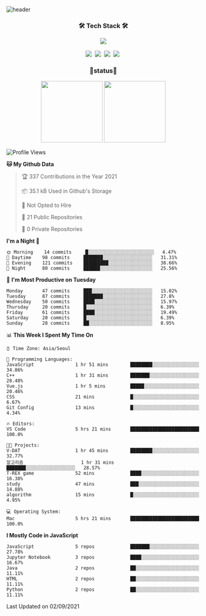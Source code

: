 
![header](https://capsule-render.vercel.app/api?type=soft&color=auto&height=150&section=header&text=TaehyungNoh&fontSize=70&animation=twinkling)

<h3 align="center">🛠 Tech Stack 🛠</h3>

<p align="center">
  <img align="center" src="https://img.shields.io/github/followers/dalchong2?style=for-the-badge&logo=appveyor"/></a>
  <br><br>
  <img src="https://img.shields.io/badge/Python-3766AB?style=flat-square&logo=Python&logoColor=white"/></a>&nbsp  
  <img src="https://img.shields.io/badge/Javascript-ffb13b?style=flat-square&logo=javascript&logoColor=white"/></a>&nbsp 
  <img src="https://img.shields.io/badge/css-1572B6?style=flat-square&logo=css3&logoColor=white"/></a>&nbsp  
  <img src="https://img.shields.io/badge/Mysql-E6B91E?style=flat-square&logo=MySql&logoColor=white"/></a>&nbsp 
</p>


<h3 align="center"> 🚀status🚀</h3>

<p align="center">
    <img src="https://github-readme-stats.vercel.app/api?username=dalchong2&show_icons=true&theme=radical&bg_color=FFFFFF&text_color=000000&icon_color=C71585" height=160>
    <img src="https://github-readme-stats.vercel.app/api/top-langs/?username=dalchong2&layout=compact" height=160>
</p>



<!--START_SECTION:waka-->
![Profile Views](http://img.shields.io/badge/Profile%20Views-0-blue)

**🐱 My Github Data** 

> 🏆 337 Contributions in the Year 2021
 > 
> 📦 35.1 kB Used in Github's Storage 
 > 
> 🚫 Not Opted to Hire
 > 
> 📜 21 Public Repositories 
 > 
> 🔑 0 Private Repositories  
 > 
**I'm a Night 🦉** 

```text
🌞 Morning    14 commits     █░░░░░░░░░░░░░░░░░░░░░░░░   4.47% 
🌆 Daytime    98 commits     ███████░░░░░░░░░░░░░░░░░░   31.31% 
🌃 Evening    121 commits    █████████░░░░░░░░░░░░░░░░   38.66% 
🌙 Night      80 commits     ██████░░░░░░░░░░░░░░░░░░░   25.56%

```
📅 **I'm Most Productive on Tuesday** 

```text
Monday       47 commits     ███░░░░░░░░░░░░░░░░░░░░░░   15.02% 
Tuesday      87 commits     ███████░░░░░░░░░░░░░░░░░░   27.8% 
Wednesday    50 commits     ████░░░░░░░░░░░░░░░░░░░░░   15.97% 
Thursday     20 commits     █░░░░░░░░░░░░░░░░░░░░░░░░   6.39% 
Friday       61 commits     ████░░░░░░░░░░░░░░░░░░░░░   19.49% 
Saturday     20 commits     █░░░░░░░░░░░░░░░░░░░░░░░░   6.39% 
Sunday       28 commits     ██░░░░░░░░░░░░░░░░░░░░░░░   8.95%

```


📊 **This Week I Spent My Time On** 

```text
⌚︎ Time Zone: Asia/Seoul

💬 Programming Languages: 
JavaScript               1 hr 51 mins        ████████░░░░░░░░░░░░░░░░░   34.86% 
C++                      1 hr 31 mins        ███████░░░░░░░░░░░░░░░░░░   28.48% 
Vue.js                   1 hr 5 mins         █████░░░░░░░░░░░░░░░░░░░░   20.46% 
CSS                      21 mins             █░░░░░░░░░░░░░░░░░░░░░░░░   6.67% 
Git Config               13 mins             █░░░░░░░░░░░░░░░░░░░░░░░░   4.34%

🔥 Editors: 
VS Code                  5 hrs 21 mins       █████████████████████████   100.0%

🐱‍💻 Projects: 
V-DAT                    1 hr 45 mins        ████████░░░░░░░░░░░░░░░░░   32.77% 
알고리즘                     1 hr 31 mins        ███████░░░░░░░░░░░░░░░░░░   28.57% 
T-REX game               52 mins             ████░░░░░░░░░░░░░░░░░░░░░   16.38% 
study                    47 mins             ███░░░░░░░░░░░░░░░░░░░░░░   14.88% 
algorithm                15 mins             █░░░░░░░░░░░░░░░░░░░░░░░░   4.95%

💻 Operating System: 
Mac                      5 hrs 21 mins       █████████████████████████   100.0%

```

**I Mostly Code in JavaScript** 

```text
JavaScript               5 repos             ███████░░░░░░░░░░░░░░░░░░   27.78% 
Jupyter Notebook         3 repos             ████░░░░░░░░░░░░░░░░░░░░░   16.67% 
Java                     2 repos             ██░░░░░░░░░░░░░░░░░░░░░░░   11.11% 
HTML                     2 repos             ██░░░░░░░░░░░░░░░░░░░░░░░   11.11% 
Python                   2 repos             ██░░░░░░░░░░░░░░░░░░░░░░░   11.11%

```



 Last Updated on 02/09/2021
<!--END_SECTION:waka-->


<!--
**dalchong2/dalchong2** is a ✨ _special_ ✨ repository because its `README.md` (this file) appears on your GitHub profile.

Here are some ideas to get you started:

- 🔭 I’m currently working on ...
- 🌱 I’m currently learning ...
- 👯 I’m looking to collaborate on ...
- 🤔 I’m looking for help with ...
- 💬 Ask me about ...
- 📫 How to reach me: ...
- 😄 Pronouns: ...
- ⚡ Fun fact: ...
-->
